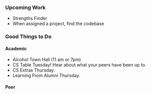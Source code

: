 ### Upcoming Work

* Strengths Finder
* When assigned a project, find the codebase

### Good Things to Do

#### Academic

* Alcohol Town Hall (11 am or 7pm)
* CS Table Tuesday!  Hear about what your peers have been up to.
* CS Extras Thursday.
* Learning From Alumni Thursday.

####  Peer

